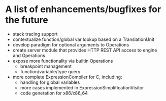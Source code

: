 A list of enhancements/bugfixes for the future
==============================================
- stack tracing support
- contextualize function/global var lookup based on a TranslationUnit
- develop paradigm for optional arguments to Operations
- create server module that provides HTTP REST API access to engine
  and Operations
- expose more functionality via builtin Operations
  - breakpoint management
  - function/variable/type query
- more complete ExpressionCompiler for C, including:
  - handling for global variables
  - more cases implemented in ExpressionSimplificationVisitor
  - code generation for x86/x86_64
